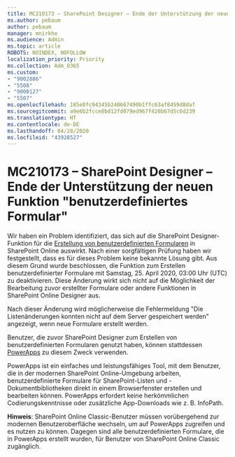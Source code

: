 ```yaml
---
title: MC210173 – SharePoint Designer – Ende der Unterstützung der neuen Funktion "benutzerdefiniertes Formular"
ms.author: pebaum
author: pebaum
manager: mnirkhe
ms.audience: Admin
ms.topic: article
ROBOTS: NOINDEX, NOFOLLOW
localization_priority: Priority
ms.collection: Adm_O365
ms.custom:
- "9002886"
- "5508"
- "9000127"
- "5507"
ms.openlocfilehash: 185e8fc94345b240667490b1ffc63af8459d8daf
ms.sourcegitcommit: a9e6b2fcce8bd12fd079ed967f426b67d5c6d239
ms.translationtype: HT
ms.contentlocale: de-DE
ms.lasthandoff: 04/28/2020
ms.locfileid: "43928527"
---
```

# <a name="mc210173---sharepoint-designer-new-custom-form-feature-deprecation"></a>MC210173 – SharePoint Designer – Ende der Unterstützung der neuen Funktion "benutzerdefiniertes Formular"

Wir haben ein Problem identifiziert, das sich auf die SharePoint Designer-Funktion für die [Erstellung von benutzerdefinierten Formularen](https://support.microsoft.com/en-us/office/create-a-custom-list-form-using-sharepoint-designer-917d8fdb-ee00-4441-adb3-a94612d1d105?ui=en-us&rs=en-us&ad=us#bm2) in SharePoint Online auswirkt. Nach einer sorgfältigen Prüfung haben wir festgestellt, dass es für dieses Problem keine bekannte Lösung gibt. Aus diesem Grund wurde beschlossen, die Funktion zum Erstellen benutzerdefinierter Formulare mit Samstag, 25. April 2020, 03:00 Uhr (UTC) zu deaktivieren. Diese Änderung wirkt sich nicht auf die Möglichkeit der Bearbeitung zuvor erstellter Formulare oder andere Funktionen in SharePoint Online Designer aus.

Nach dieser Änderung wird möglicherweise die Fehlermeldung "Die Listenänderungen konnten nicht auf dem Server gespeichert werden" angezeigt, wenn neue Formulare erstellt werden.

Benutzer, die zuvor SharePoint Designer zum Erstellen von benutzerdefinierten Formularen genutzt haben, können stattdessen [PowerApps](https://docs.microsoft.com/powerapps/maker/canvas-apps/customize-list-form) zu diesem Zweck verwenden.

PowerApps ist ein einfaches und leistungsfähiges Tool, mit dem Benutzer, die in der modernen SharePoint Online-Umgebung arbeiten, benutzerdefinierte Formulare für SharePoint-Listen und -Dokumentbibliotheken direkt in einem Browserfenster erstellen und bearbeiten können. PowerApps erfordert keine herkömmlichen Codierungskenntnisse oder zusätzliche App-Downloads wie z. B. InfoPath.

**Hinweis**: SharePoint Online Classic-Benutzer müssen vorübergehend zur modernen Benutzeroberfläche wechseln, um auf PowerApps zugreifen und es nutzen zu können. Dagegen sind alle benutzerdefinierten Formulare, die in PowerApps erstellt wurden, für Benutzer von SharePoint Online Classic zugänglich.
